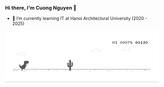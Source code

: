 
### Hi there, I'm Cuong Nguyen 👋

<!-- - 🔭 I’m currently working on ... -->
- 🌱 I’m currently learning IT at Hanoi Architectural University (2020 - 2025)
<!-- - 👯 I’m looking to collaborate on ... -->
<!-- - 🤔 I’m looking for help with ... -->
<!-- - 💬 Ask me about ...
- 📫 How to reach me: ...
- 😄 Pronouns: ...
- ⚡ Fun fact: ...
- 🏹 -->
![Alt text](dino.gif)
